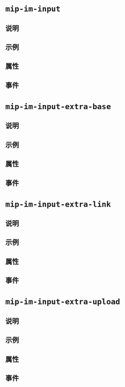 # `mip-im-input` 

## 说明

## 示例

## 属性

## 事件

# `mip-im-input-extra-base`
## 说明

## 示例

## 属性

## 事件
# `mip-im-input-extra-link`
## 说明

## 示例

## 属性

## 事件

# `mip-im-input-extra-upload`
## 说明

## 示例

## 属性

## 事件
